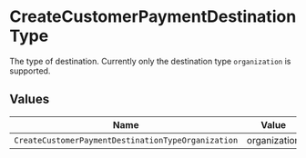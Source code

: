 # CreateCustomerPaymentDestinationType

The type of destination. Currently only the destination type `organization` is supported.


## Values

| Name                                               | Value                                              |
| -------------------------------------------------- | -------------------------------------------------- |
| `CreateCustomerPaymentDestinationTypeOrganization` | organization                                       |